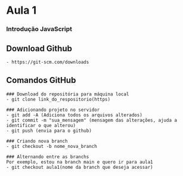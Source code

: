 # Aula 1

### Introdução JavaScript  

## Download Github  
    - https://git-scm.com/downloads  

## Comandos GitHub  
    ### Download do repositória para máquina local  
    - git clone link_do_respositorio(https)  

    ### Adicionando projeto no servidor
    - git add -A (Adiciona todos os arquivos alterados)  
    - git commit -m "sua_mensagem" (mensagem das alterações, ajuda a identificar o que alterou)  
    - git push (envia para o github)  

    ### Criando nova branch  
    - git checkout -b nome_nova_branch  

    ### Alternando entre as branchs  
    Por exemplo, estou na branch main e quero ir para aula1  
    - git checkout aula1(nome da branch que deseja acessar)

